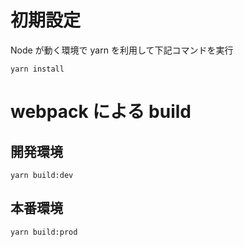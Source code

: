 # 初期設定

Node が動く環境で yarn を利用して下記コマンドを実行

```
yarn install
```

# webpack による build

## 開発環境

```
yarn build:dev
```

## 本番環境

```
yarn build:prod
```
